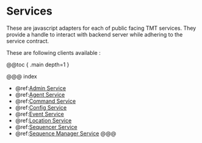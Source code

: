 # Services

These are javascript adapters for each of public facing TMT services. They provide a handle to interact with backend server while adhering to the service contract.

These are following clients available :

@@toc { .main depth=1 }

@@@ index
- @ref:[Admin Service](admin/admin-service.md)
- @ref:[Agent Service](agent/agent-service.md)
- @ref:[Command Service](command/command-service.md)
- @ref:[Config Service](config/config-service.md)
- @ref:[Event Service](event/event-service.md)
- @ref:[Location Service](location/location-service.md)
- @ref:[Sequencer Service](sequencer/sequencer-service.md)
- @ref:[Sequence Manager Service](sequence-manager/sequence-manager-service.md)
@@@
